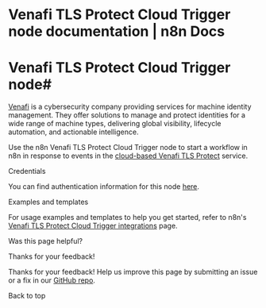 # Venafi TLS Protect Cloud Trigger node documentation | n8n Docs

[ ](https://github.com/n8n-io/n8n-docs/edit/main/docs/integrations/builtin/trigger-nodes/n8n-nodes-base.venafitlsprotectcloudtrigger.md "Edit this page")

# Venafi TLS Protect Cloud Trigger node#

[Venafi](https://www.venafi.com/) is a cybersecurity company providing services for machine identity management. They offer solutions to manage and protect identities for a wide range of machine types, delivering global visibility, lifecycle automation, and actionable intelligence.

Use the n8n Venafi TLS Protect Cloud Trigger node to start a workflow in n8n in response to events in the [cloud-based Venafi TLS Protect](https://vaas.venafi.com/) service.

Credentials

You can find authentication information for this node [here](../../credentials/venafitlsprotectcloud/).

Examples and templates

For usage examples and templates to help you get started, refer to n8n's [Venafi TLS Protect Cloud Trigger integrations](https://n8n.io/integrations/venafi-tls-protect-cloud-trigger/) page.

Was this page helpful? 

Thanks for your feedback! 

Thanks for your feedback! Help us improve this page by submitting an issue or a fix in our [GitHub repo](https://github.com/n8n-io/n8n-docs). 

Back to top